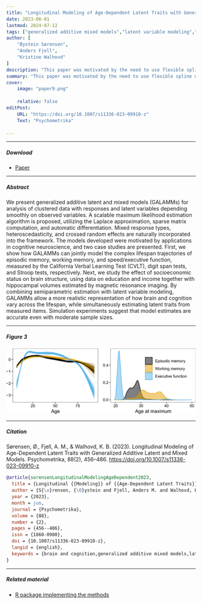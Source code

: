 ```yaml
---
title: "Longitudinal Modeling of Age-Dependent Latent Traits with Generalized Additive Latent and Mixed Models" 
date: 2023-06-01
lastmod: 2024-07-12
tags: ["generalized additive mixed models","latent variable modeling","lifespan trajectories", "mixed response"]
author: [
    "Øystein Sørensen",
    "Anders Fjell",
    "Kristine Walhovd"
]
description: "This paper was motivated by the need to use flexible spline models to model how cognitive abilities change with age, and investigating how changes in abilities in certain cognitive domains can be explained by changes in the brain. To this end we developed a framework called Generalized Additive Latent and Mixed Models (GALAMM), combining generalized additive mixed models, structural equation modeling, and mxied effect modeling. We also propose algorithms for estimating the models, using sparse matrix methods and automatic differentation. Published in Psychometrika."
summary: "This paper was motivated by the need to use flexible spline models to model how cognitive abilities change with age, and investigating how changes in abilities in certain cognitive domains can be explained by changes in the brain. To this end we developed a framework called Generalized Additive Latent and Mixed Models (GALAMM), combining generalized additive mixed models, structural equation modeling, and mxied effect modeling. We also propose algorithms for estimating the models, using sparse matrix methods and automatic differentation. Published in Psychometrika."
cover:
    image: "paper9.png"
    
    relative: false
editPost:
    URL: "https://doi.org/10.1007/s11336-023-09910-z"
    Text: "Psychometrika"

---
```


---

##### Download

+ [Paper](https://doi.org/10.1007/s11336-023-09910-z)

---

##### Abstract

We present generalized additive latent and mixed models (GALAMMs) for analysis of clustered data with responses and latent variables depending smoothly on observed variables. A scalable maximum likelihood estimation algorithm is proposed, utilizing the Laplace approximation, sparse matrix computation, and automatic differentiation. Mixed response types, heteroscedasticity, and crossed random effects are naturally incorporated into the framework. The models developed were motivated by applications in cognitive neuroscience, and two case studies are presented. First, we show how GALAMMs can jointly model the complex lifespan trajectories of episodic memory, working memory, and speed/executive function, measured by the California Verbal Learning Test (CVLT), digit span tests, and Stroop tests, respectively. Next, we study the effect of socioeconomic status on brain structure, using data on education and income together with hippocampal volumes estimated by magnetic resonance imaging. By combining semiparametric estimation with latent variable modeling, GALAMMs allow a more realistic representation of how brain and cognition vary across the lifespan, while simultaneously estimating latent traits from measured items. Simulation experiments suggest that model estimates are accurate even with moderate sample sizes.

---

##### Figure 3

![](paper9.png)

---

##### Citation

Sørensen, Ø., Fjell, A. M., & Walhovd, K. B. (2023). Longitudinal Modeling of Age-Dependent Latent Traits with Generalized Additive Latent and Mixed Models. Psychometrika, 88(2), 456–486. https://doi.org/10.1007/s11336-023-09910-z


```BibTeX
@article{sorensenLongitudinalModelingAgeDependent2023,
  title = {Longitudinal {{Modeling}} of {{Age-Dependent Latent Traits}} with {{Generalized Additive Latent}} and {{Mixed Models}}},
  author = {S{\o}rensen, {\O}ystein and Fjell, Anders M. and Walhovd, Kristine B.},
  year = {2023},
  month = jun,
  journal = {Psychometrika},
  volume = {88},
  number = {2},
  pages = {456--486},
  issn = {1860-0980},
  doi = {10.1007/s11336-023-09910-z},
  langid = {english},
  keywords = {brain and cognition,generalized additive mixed models,latent variable modeling,lifespan trajectories,mixed response}
}
```

---

##### Related material

+ [R package implementing the methods](https://cran.r-project.org/package=galamm)
